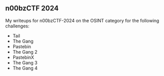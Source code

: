 ## n00bzCTF 2024

My writeups for n00bzCTF-2024 on the OSINT category for the following challenges:

* Tail
* The Gang
* Pastebin
* The Gang 2
* PastebinX
* The Gang 3
* The Gang 4
